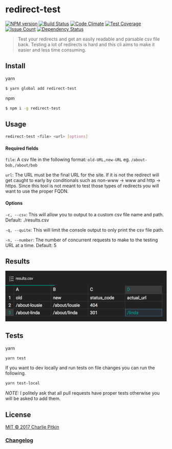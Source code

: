 # redirect-test

[![NPM version](https://img.shields.io/npm/v/redirect-test.svg?style=flat-square)](https://www.npmjs.com/package/redirect-test)
[![Build Status](https://travis-ci.org/cpitkin/redirect-test.svg?branch=master)](https://travis-ci.org/cpitkin/redirect-test)
[![Code Climate](https://codeclimate.com/github/cpitkin/redirect-test/badges/gpa.svg)](https://codeclimate.com/github/cpitkin/redirect-test)
[![Test Coverage](https://codeclimate.com/github/cpitkin/redirect-test/badges/coverage.svg)](https://codeclimate.com/github/cpitkin/redirect-test/coverage)
[![Issue Count](https://codeclimate.com/github/cpitkin/redirect-test/badges/issue_count.svg)](https://codeclimate.com/github/cpitkin/redirect-test)
[![Dependency Status](https://david-dm.org/cpitkin/redirect-test.svg)](https://david-dm.org/cpitkin/redirect-test)

> Test your redirects and get an easily readable and parsable csv file back. Testing a lot of redirects is hard and this cli aims to make it easier and less time consuming.

## Install

yarn

```sh
$ yarn global add redirect-test
```

npm

```sh
$ npm i -g redirect-test
```

## Usage

```sh
redirect-test <file> <url> [options]
```
#### Required fields

`file`: A csv file in the following format:
`old-URL,new-URL` eg. `/about-bob,/about/bob`

`url`: The URL must be the final URL for the site. If it is not the redirect will get caught to early by conditionals such as non-www -> www and http -> https. Since this tool is not meant to test those types of redirects you will want to use the proper FQDN.

#### Options

`-c, --csv`: This will allow you to output to a custom csv file name and path. Default: ./results.csv

`-q, --quite`: This will limit the console output to only print the csv file path.

`-n, --number`: The number of concurrent requests to make to the testing URL at a time. Default: 5

## Results

![Screenshot](images/results.csv.png)

## Tests

yarn
```sh
yarn test
```

If you want to dev locally and run tests on file changes you can run the following.

```sh
yarn test-local
```

*NOTE:* I politely ask that all pull requests have proper tests otherwise you will be asked to add them.

## License

[MIT © 2017 Charlie Pitkin](LICENSE)

### [Changelog](CHANGELOG.md)
